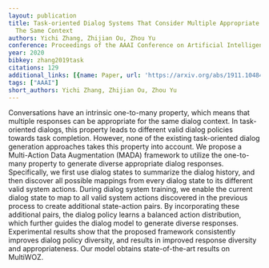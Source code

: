 ```yaml
---
layout: publication
title: Task-oriented Dialog Systems That Consider Multiple Appropriate Responses Under
  The Same Context
authors: Yichi Zhang, Zhijian Ou, Zhou Yu
conference: Proceedings of the AAAI Conference on Artificial Intelligence
year: 2020
bibkey: zhang2019task
citations: 129
additional_links: [{name: Paper, url: 'https://arxiv.org/abs/1911.10484'}]
tags: ["AAAI"]
short_authors: Yichi Zhang, Zhijian Ou, Zhou Yu
---
```

Conversations have an intrinsic one-to-many property, which means that
multiple responses can be appropriate for the same dialog context. In
task-oriented dialogs, this property leads to different valid dialog policies
towards task completion. However, none of the existing task-oriented dialog
generation approaches takes this property into account. We propose a
Multi-Action Data Augmentation (MADA) framework to utilize the one-to-many
property to generate diverse appropriate dialog responses. Specifically, we
first use dialog states to summarize the dialog history, and then discover all
possible mappings from every dialog state to its different valid system
actions. During dialog system training, we enable the current dialog state to
map to all valid system actions discovered in the previous process to create
additional state-action pairs. By incorporating these additional pairs, the
dialog policy learns a balanced action distribution, which further guides the
dialog model to generate diverse responses. Experimental results show that the
proposed framework consistently improves dialog policy diversity, and results
in improved response diversity and appropriateness. Our model obtains
state-of-the-art results on MultiWOZ.
